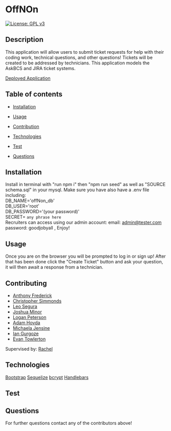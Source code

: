 # OffNOn
  [![License: GPL v3](https://img.shields.io/badge/License-GPLv3-blue.svg)](https://www.gnu.org/licenses/gpl-3.0)
## Description
This application will allow users to submit ticket requests for help with their coding work, technical questions, and other questions! Tickets will be created to be addressed by technicians. This application models the AskBCS and JIRA ticket systems.

[Deployed Application](https://limitless-castle-65696.herokuapp.com/login)

## Table of contents

- [Installation](#Insallation)

- [Usage](#Usage)

- [Contribution](#Contributing)

- [Technologies](#Technologies)

- [Test](#Test)

- [Questions](#Questions)

## Installation
 Install in terminal with "run npm i" then "npm run seed" as well as "SOURCE schema.sql" in your mysql. Make sure you have also have a .env file including:   
  DB_NAME='offNon_db'  
  DB_USER='root'  
  DB_PASSWORD='(your password)'  
  SECRET= `any phrase here`  
 Recruiters can access using our admin account: email: admin@tester.com password: goodjobyall , Enjoy!

## Usage
Once you are on the browser you will be prompted to log in or sign up! After that has been done click the "Create Ticket" button and ask your question, it will then await a response from a technician.

## Contributing
- [Anthony Frederick](https://github.com/AnthonyFrederick7)
- [Christopher Simmonds](https://github.com/Christoph551)
- [Leo Segura](https://github.com/lsegura06)
- [Joshua Minor](https://github.com/jminor90)
- [Logan Peterson](https://github.com/codeDevLogan)
- [Adam Hovda](https://github.com/adamhovda)
- [Michaela Jensine](https://github.com/mijensine23)
- [Ian Gurgoze](https://github.com/igurgoze)
- [Evan Towlerton](https://github.com/Etowww)

Supervised by: [Rachel](https://github.com/rxtATX)
## Technologies
[Bootstrap](https://getbootstrap.com/)
[Sequelize](https://www.npmjs.com/package/sequelize)
[bcrypt](https://www.npmjs.com/package/bcrypt)
[Handlebars](https://www.npmjs.com/package/handlebars)


## Test


## Questions
For further questions contact any of the contributors above!